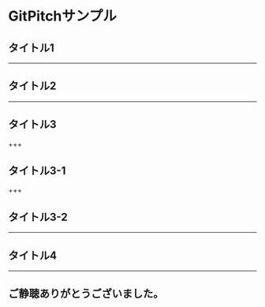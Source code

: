 # GitPitchサンプル
## タイトル1

---

## タイトル2

---

## タイトル3

+++

## タイトル3-1

+++

## タイトル3-2

---

## タイトル4

---

## ご静聴ありがとうございました。
